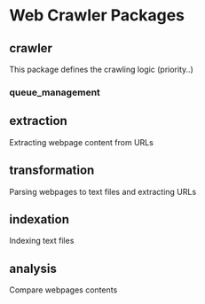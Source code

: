# Web Crawler Packages

## crawler
This package defines the crawling logic (priority..) 
### queue_management
  

## extraction
Extracting webpage content from URLs

## transformation
Parsing webpages to text files and extracting URLs 
  
  
## indexation
Indexing text files

## analysis
Compare webpages contents

